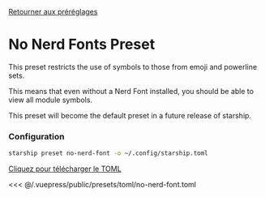 [Retourner aux préréglages](./README.md#no-nerd-fonts)

# No Nerd Fonts Preset

This preset restricts the use of symbols to those from emoji and powerline sets.

This means that even without a Nerd Font installed, you should be able to view all module symbols.

This preset will become the default preset in a future release of starship.

### Configuration

```sh
starship preset no-nerd-font -o ~/.config/starship.toml
```

[Cliquez pour télécharger le TOML](/presets/toml/no-nerd-font.toml)

<<< @/.vuepress/public/presets/toml/no-nerd-font.toml
